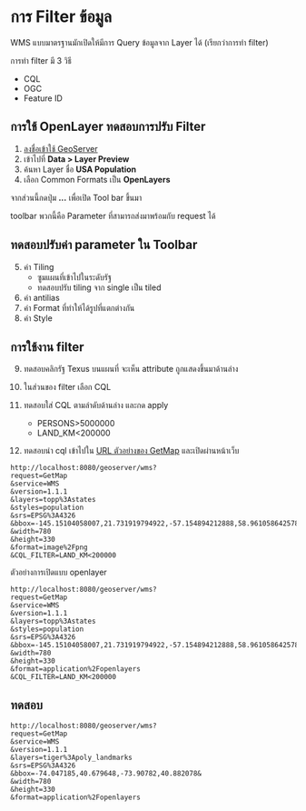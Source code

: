 
# การ Filter ข้อมูล

WMS แบบมาตรฐานมักเปิดให้มีการ Query ข้อมูลจาก Layer ได้ (เรียกว่าการทำ filter)

การทำ filter มี 3 วิธี

- CQL
- OGC
- Feature ID

## การใช้ OpenLayer ทดสอบการปรับ Filter 

1. [ลงชื่อเข้าใช้ GeoServer](../day1/login-admin-firsttime.md)
2. เข้าไปที่ **Data > Layer Preview**
3. ค้นหา Layer ชื่อ **USA Population**
4. เลือก Common Formats เป็น **OpenLayers**

จากส่วนนี้กดปุ่ม **...** เพื่อเปิด Tool bar ขึ้นมา

toolbar พวกนี้คือ Parameter ที่สามารถส่งมาพร้อมกับ request ได้ 

## ทดสอบปรับค่า parameter ใน Toolbar

5. ค่า Tiling 
   - ซูมแผนที่เข้าไปในระดับรัฐ
   - ทดสอบปรับ tiling จาก single เป็น tiled
6. ค่า antilias
7. ค่า Format ที่ทำให้ได้รูปที่แตกต่างกัน
8. ค่า Style

## การใช้งาน filter 

9. ทดสอบคลิกรัฐ Texus บนแผนที่ จะเห็น attribute ถูกแสดงขึ้นมาด้านล่าง
10. ในส่วนของ filter เลือก CQL
11. ทดสอบใส่ CQL ตามลำดับด้านล่าง และกด apply
    - PERSONS>5000000
    - LAND_KM<200000

12. ทดสอบนำ cql เข้าไปใน [URL ตัวอย่างของ GetMap](wms-getmap-operation.md) และเปิดผ่านหน้าเว็บ

```
http://localhost:8080/geoserver/wms?
request=GetMap
&service=WMS
&version=1.1.1
&layers=topp%3Astates
&styles=population
&srs=EPSG%3A4326
&bbox=-145.15104058007,21.731919794922,-57.154894212888,58.961058642578&
&width=780
&height=330
&format=image%2Fpng
&CQL_FILTER=LAND_KM<200000
```

ตัวอย่างการเปิดแบบ openlayer

```
http://localhost:8080/geoserver/wms?
request=GetMap
&service=WMS
&version=1.1.1
&layers=topp%3Astates
&styles=population
&srs=EPSG%3A4326
&bbox=-145.15104058007,21.731919794922,-57.154894212888,58.961058642578&
&width=780
&height=330
&format=application%2Fopenlayers
&CQL_FILTER=LAND_KM<200000
```

## ทดสอบ

```
http://localhost:8080/geoserver/wms?
request=GetMap
&service=WMS
&version=1.1.1
&layers=tiger%3Apoly_landmarks
&srs=EPSG%3A4326
&bbox=-74.047185,40.679648,-73.90782,40.882078&
&width=780
&height=330
&format=application%2Fopenlayers
```